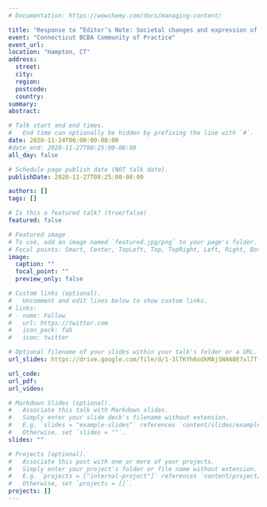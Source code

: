 ```yaml
---
# Documentation: https://wowchemy.com/docs/managing-content/

title: "Response to “Editor’s Note: Societal changes and expression of concern about Rekers and Lovaas’(1974) Behavioral Treatment of Deviant Sex-Role Behaviors in a Male Child”"
event: "Connecticut BCBA Community of Practice"
event_url:
location: "Hampton, CT"
address:
  street:
  city:
  region:
  postcode:
  country:
summary:
abstract:

# Talk start and end times.
#   End time can optionally be hidden by prefixing the line with `#`.
date: 2020-11-24T06:00:00-08:00
#date_end: 2020-11-27T08:25:00-08:00
all_day: false

# Schedule page publish date (NOT talk date).
publishDate: 2020-11-27T08:25:00-08:00

authors: []
tags: []

# Is this a featured talk? (true/false)
featured: false

# Featured image
# To use, add an image named `featured.jpg/png` to your page's folder.
# Focal points: Smart, Center, TopLeft, Top, TopRight, Left, Right, BottomLeft, Bottom, BottomRight.
image:
  caption: ""
  focal_point: ""
  preview_only: false

# Custom links (optional).
#   Uncomment and edit lines below to show custom links.
# links:
# - name: Follow
#   url: https://twitter.com
#   icon_pack: fab
#   icon: twitter

# Optional filename of your slides within your talk's folder or a URL.
url_slides: https://drive.google.com/file/d/1-3lTKYh6odkMAjSN9A0E7xl7T-XNvdSm/view?usp=sharing

url_code:
url_pdf:
url_video:

# Markdown Slides (optional).
#   Associate this talk with Markdown slides.
#   Simply enter your slide deck's filename without extension.
#   E.g. `slides = "example-slides"` references `content/slides/example-slides.md`.
#   Otherwise, set `slides = ""`.
slides: ""

# Projects (optional).
#   Associate this post with one or more of your projects.
#   Simply enter your project's folder or file name without extension.
#   E.g. `projects = ["internal-project"]` references `content/project/deep-learning/index.md`.
#   Otherwise, set `projects = []`.
projects: []
---
```

